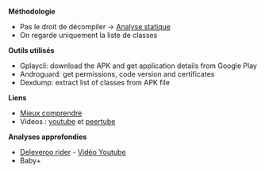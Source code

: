 **Méthodologie**
* Pas le droit de décompiler → [Analyse statique](https://exodus-privacy.eu.org/en/post/exodus_static_analysis/) 
* On regarde uniquement la liste de classes

**Outils utilisés**
* Gplaycli: download the APK and get application details from Google Play
* Androguard: get permissions, code version and certificates
* Dexdump: extract list of classes from APK file

**Liens**
* [Mieux comprendre](https://reports.exodus-privacy.eu.org/fr/info/understand/) 
* Videos : [youtube](https://www.youtube.com/channel/UC2bloZZpnRal5tMVuHk0EFQ/videos) et [peertube](https://peertube.tamanoir.foucry.net/video-channels/2ab4458d-0b3c-485a-aeaf-792cd0842bc8/videos) 

**Analyses approfondies**
* [Deleveroo rider](https://exodus-privacy.eu.org/en/post/deliveroorider/) - [Vidéo Youtube](https://www.youtube.com/watch?v=qW8DmMqO6iE) 
* Baby+
